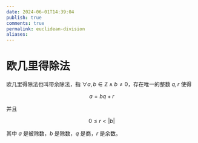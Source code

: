 ```yaml
---
date: 2024-06-01T14:39:04
publish: true
comments: true
permalink: euclidean-division
aliases:
---
```


# 欧几里得除法

欧几里得除法也叫带余除法，指 $\forall a,b \in \mathbb{Z} \wedge b \ne 0$，存在唯一的整数 $q,r$ 使得

$$
a = bq + r
$$

并且

$$
0 \le r < |b|
$$

其中 $a$ 是被除数，$b$ 是除数，$q$ 是商，$r$ 是余数。
